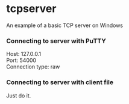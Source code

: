 # tcpserver
An example of a basic TCP server on Windows

### Connecting to server with PuTTY

Host: 127.0.0.1\
Port: 54000\
Connection type: raw

### Connecting to server with client file

Just do it.
